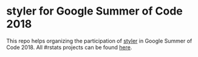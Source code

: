 
<!-- README.md is generated from README.Rmd. Please edit that file -->

# styler for Google Summer of Code 2018

This repo helps organizing the participation of
[styler](https://github.com/r-lib/styler) in Google Summer of Code 2018.
All \#rstats projects can be found
[here](https://github.com/rstats-gsoc/gsoc2018).

